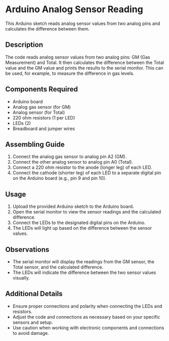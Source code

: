 # Arduino Analog Sensor Reading

This Arduino sketch reads analog sensor values from two analog pins and calculates the difference between them.

## Description

The code reads analog sensor values from two analog pins: GM (Gas Measurement) and Total. It then calculates the difference between the Total value and the GM value and prints the results to the serial monitor. This can be used, for example, to measure the difference in gas levels.

## Components Required

- Arduino board
- Analog gas sensor (for GM)
- Analog sensor (for Total)
- 220 ohm resistors (1 per LED)
- LEDs (2)
- Breadboard and jumper wires

## Assembling Guide

1. Connect the analog gas sensor to analog pin A2 (GM).
2. Connect the other analog sensor to analog pin A0 (Total).
3. Connect a 220 ohm resistor to the anode (longer leg) of each LED.
4. Connect the cathode (shorter leg) of each LED to a separate digital pin on the Arduino board (e.g., pin 9 and pin 10).

## Usage

1. Upload the provided Arduino sketch to the Arduino board.
2. Open the serial monitor to view the sensor readings and the calculated difference.
3. Connect the LEDs to the designated digital pins on the Arduino.
4. The LEDs will light up based on the difference between the sensor values.

## Observations

- The serial monitor will display the readings from the GM sensor, the Total sensor, and the calculated difference.
- The LEDs will indicate the difference between the two sensor values visually.

## Additional Details

- Ensure proper connections and polarity when connecting the LEDs and resistors.
- Adjust the code and connections as necessary based on your specific sensors and setup.
- Use caution when working with electronic components and connections to avoid damage.
